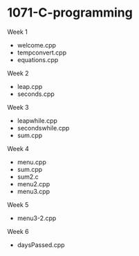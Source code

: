 # 1071-C-programming

Week 1
* welcome.cpp
* tempconvert.cpp
* equations.cpp

Week 2
* leap.cpp
* seconds.cpp

Week 3
* leapwhile.cpp
* secondswhile.cpp
* sum.cpp

Week 4
* menu.cpp
* sum.cpp
* sum2.c
* menu2.cpp
* menu3.cpp

Week 5
* menu3-2.cpp

Week 6
* daysPassed.cpp
